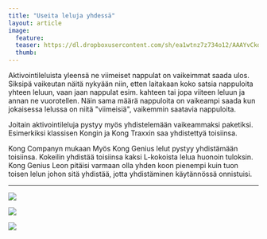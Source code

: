 ```yaml
---
title: "Useita leluja yhdessä"
layout: article
image:
  feature:
  teaser: https://dl.dropboxusercontent.com/sh/ea1wtnz7z734o12/AAAYvCkdRfD1xyAiQcGC8fnEa/aktivointilelut/muut/DSC30824-245px.jpg
  thumb:
---
```


Aktivointileluista yleensä ne viimeiset nappulat on vaikeimmat saada ulos. Siksipä vaikeutan näitä nykyään niin, etten laitakaan koko satsia nappuloita yhteen leluun, vaan jaan nappulat esim. kahteen tai jopa viiteen leluun ja annan ne vuorotellen. Näin sama määrä nappuloita on vaikeampi saada kun jokaisessa lelussa on niitä "viimeisiä", vaikemmin saatavia nappuloita.

Joitain aktivointileluja pystyy myös yhdistelemään vaikeammaksi paketiksi. Esimerkiksi klassisen Kongin ja Kong Traxxin saa yhdistettyä toisiinsa.

Kong Companyn mukaan Myös Kong Genius lelut pystyy yhdistämään toisiinsa. Kokeilin yhdistää toisiinsa kaksi L-kokoista lelua huonoin tuloksin. Kong Genius Leon pitäisi varmaan olla yhden koon pienempi kuin tuon toisen lelun johon sitä yhdistää, jotta yhdistäminen käytännössä onnistuisi.

---

[![](https://dl.dropboxusercontent.com/sh/ea1wtnz7z734o12/AADmrIEaGwe6joip2hVhSSlOa/aktivointilelut/muut/DSC30824-800px.jpg)](https://dl.dropboxusercontent.com/sh/ea1wtnz7z734o12/AAA25ka2bBsG7Fe4tS1ZiHsWa/aktivointilelut/muut/DSC30824.jpg)

[![](https://dl.dropboxusercontent.com/sh/ea1wtnz7z734o12/AAA53fq1Xi0Wukp89UhjvsDua/aktivointilelut/kongit/DSC30218_2-800px.jpg)](https://dl.dropboxusercontent.com/sh/ea1wtnz7z734o12/AAB1yEeD9Z8lP6cGA_qPR7qca/aktivointilelut/kongit/DSC30218_2.jpg)

[![](https://dl.dropboxusercontent.com/sh/ea1wtnz7z734o12/AAD1AqtwTdgvQpZ9Y3RBjyoja/aktivointilelut/kongit/DSC30282_2-800px.jpg)](https://dl.dropboxusercontent.com/sh/ea1wtnz7z734o12/AABkMPCxlCH1A7rb2fV2yobDa/aktivointilelut/kongit/DSC30282_2.jpg)
